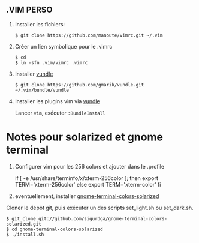 ## .VIM PERSO

1. Installer les fichiers:

     ```
     $ git clone https://github.com/manoute/vimrc.git ~/.vim
     ```

2. Créer un lien symbolique pour le .vimrc

    ```
    $ cd
    $ ln -sfn .vim/vimrc .vimrc
    ```

3. Installer [vundle](https://github.com/gmarik/vundle)

    ```
    $ git clone https://github.com/gmarik/vundle.git ~/.vim/bundle/vundle
    ```

4. Installer les plugins vim via [vundle](https://github.com/gmarik/vundle)

    Lancer `vim`, exécuter `:BundleInstall` 

# Notes pour solarized et gnome terminal

1. Configurer vim pour les 256 colors et ajouter dans le .profile

    if [ -e /usr/share/terminfo/x/xterm-256color ]; then
            export TERM='xterm-256color'
    else
            export TERM='xterm-color'
    fi


2. eventuellement, installer [gnome-terminal-colors-solarized](https://github.com/sigurdga/gnome-terminal-colors-solarized)

Cloner le dépôt git, puis exécuter un des scripts set_light.sh ou set_dark.sh.

    $ git clone git://github.com/sigurdga/gnome-terminal-colors-solarized.git
    $ cd gnome-terminal-colors-solarized
    $ ./install.sh



